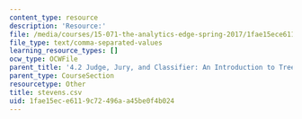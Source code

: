 ```yaml
---
content_type: resource
description: 'Resource:'
file: /media/courses/15-071-the-analytics-edge-spring-2017/1fae15ece6119c72496aa45be0f4b024_stevens.csv
file_type: text/comma-separated-values
learning_resource_types: []
ocw_type: OCWFile
parent_title: '4.2 Judge, Jury, and Classifier: An Introduction to Trees '
parent_type: CourseSection
resourcetype: Other
title: stevens.csv
uid: 1fae15ec-e611-9c72-496a-a45be0f4b024
---
```

